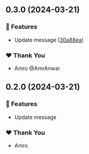 ## 0.3.0 (2024-03-21)


### 🚀 Features

- Update message ([30a88ea](https://github.com/AmrAnwar/nx-semantic-release/commit/30a88ea))


### ❤️  Thank You

- Amro @AmrAnwar

## 0.2.0 (2024-03-21)


### 🚀 Features

- Update message


### ❤️  Thank You

- Amro